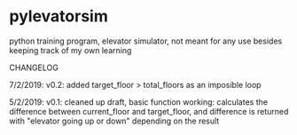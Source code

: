 # pylevatorsim
python training program, elevator simulator, not meant for any use besides keeping track of my own learning

CHANGELOG

7/2/2019:
v0.2: added target_floor > total_floors as an imposible loop

5/2/2019:
v0.1: cleaned up draft, basic function working: calculates the difference between current_floor and target_floor, and difference
is returned with "elevator going up or down" depending on the result
